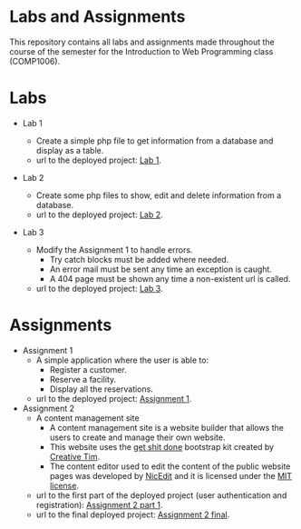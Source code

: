 # Labs and Assignments
This repository contains all labs and assignments made throughout the course of the semester
for the Introduction to Web Programming class (COMP1006).


# Labs
- Lab 1
	* Create a simple php file to get information from a database and display as a table.
	* url to the deployed project: [Lab 1](http://gc200350070.computerstudi.es/webProgramming/lab1/lab1.php). 

- Lab 2
	* Create some php files to show, edit and delete information from a database.
	* url to the deployed project: [Lab 2](http://gc200350070.computerstudi.es/webProgramming/lab2/show-clubs.php).
- Lab 3
	* Modify the Assignment 1 to handle errors.
	    * Try catch blocks must be added where needed. 
	    * An error mail must be sent any time an exception is caught.
	    * A 404 page must be shown any time a non-existent url is called.
	* url to the deployed project: [Lab 3](http://gc200350070.computerstudi.es/webProgramming/lab3/add-customer.php).

# Assignments
- Assignment 1
    * A simple application where the user is able to:
        * Register a customer.
        * Reserve a facility.
        * Display all the reservations.
    * url to the deployed project: [Assignment 1](http://gc200350070.computerstudi.es/webProgramming/ass1/add-customer.php).
- Assignment 2
    * A content management site
        * A content management site is a website builder that allows the users to create and manage their own website.
        * This website uses the [get shit done](https://www.creative-tim.com/product/get-shit-done-kit) bootstrap kit created by [Creative Tim](https://www.creative-tim.com/).
        * The content editor used to edit the content of the public website pages was developed by [NicEdit](http://nicedit.com/index.php) and it is licensed under the [MIT license](http://nicedit.com/license.php). 
    * url to the first part of the deployed project (user authentication and registration): [Assignment 2 part 1](http://gc200350070.computerstudi.es/webProgramming/ass2/index.php).
    * url to the final deployed project: [Assignment 2 final](http://gc200350070.computerstudi.es/webProgramming/ass2-pt2/index.php?id=8).
